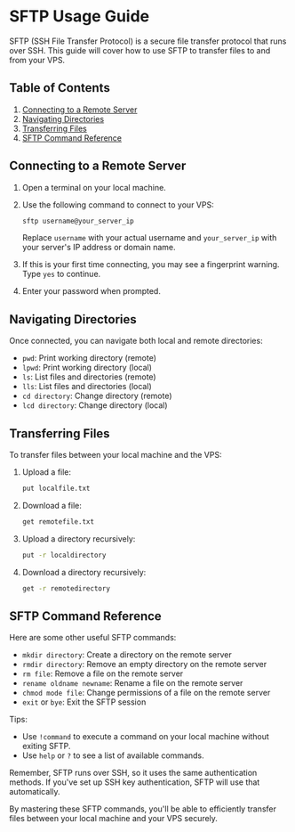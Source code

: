 # SFTP Usage Guide

SFTP (SSH File Transfer Protocol) is a secure file transfer protocol that runs over SSH. This guide will cover how to use SFTP to transfer files to and from your VPS.

## Table of Contents

1. [Connecting to a Remote Server](#connecting-to-a-remote-server)
2. [Navigating Directories](#navigating-directories)
3. [Transferring Files](#transferring-files)
4. [SFTP Command Reference](#sftp-command-reference)

## Connecting to a Remote Server

1. Open a terminal on your local machine.

2. Use the following command to connect to your VPS:

   ```bash
   sftp username@your_server_ip
   ```

   Replace `username` with your actual username and `your_server_ip` with your server's IP address or domain name.

3. If this is your first time connecting, you may see a fingerprint warning. Type `yes` to continue.

4. Enter your password when prompted.

## Navigating Directories

Once connected, you can navigate both local and remote directories:

- `pwd`: Print working directory (remote)
- `lpwd`: Print working directory (local)
- `ls`: List files and directories (remote)
- `lls`: List files and directories (local)
- `cd directory`: Change directory (remote)
- `lcd directory`: Change directory (local)

## Transferring Files

To transfer files between your local machine and the VPS:

1. Upload a file:
   ```bash
   put localfile.txt
   ```

2. Download a file:
   ```bash
   get remotefile.txt
   ```

3. Upload a directory recursively:
   ```bash
   put -r localdirectory
   ```

4. Download a directory recursively:
   ```bash
   get -r remotedirectory
   ```

## SFTP Command Reference

Here are some other useful SFTP commands:

- `mkdir directory`: Create a directory on the remote server
- `rmdir directory`: Remove an empty directory on the remote server
- `rm file`: Remove a file on the remote server
- `rename oldname newname`: Rename a file on the remote server
- `chmod mode file`: Change permissions of a file on the remote server
- `exit` or `bye`: Exit the SFTP session

Tips:
- Use `!command` to execute a command on your local machine without exiting SFTP.
- Use `help` or `?` to see a list of available commands.

Remember, SFTP runs over SSH, so it uses the same authentication methods. If you've set up SSH key authentication, SFTP will use that automatically.

By mastering these SFTP commands, you'll be able to efficiently transfer files between your local machine and your VPS securely.